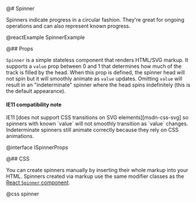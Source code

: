 @# Spinner

Spinners indicate progress in a circular fashion. They're great for ongoing
operations and can also represent known progress.

@reactExample SpinnerExample

@## Props

`Spinner` is a simple stateless component that renders HTML/SVG markup. It
supports a `value` prop between 0 and 1 that determines how much of the track is
filled by the head. When this prop is defined, the spinner head will not spin
but it will smoothly animate as `value` updates. Omitting `value` will result in
an "indeterminate" spinner where the head spins indefinitely (this is the
default appearance).

<div class="@ns-callout @ns-intent-warning @ns-icon-warning-sign">
    <h4 class="@ns-heading">IE11 compatibility note</h4>
    IE11 [does not support CSS transitions on SVG elements][msdn-css-svg] so spinners with known
    `value` will not smoothly transition as `value` changes. Indeterminate spinners still animate
    correctly because they rely on CSS animations.
</div>

@interface ISpinnerProps

[msdn-css-svg]: https://developer.microsoft.com/en-us/microsoft-edge/platform/status/csstransitionsforsvgelements/?q=svg

@## CSS

You can create spinners manually by inserting their whole markup into your HTML.
Spinners created via markup use the same modifier classes as the
[React `Spinner` component](#core/components/progress/spinner.javascript-api).

@css spinner
